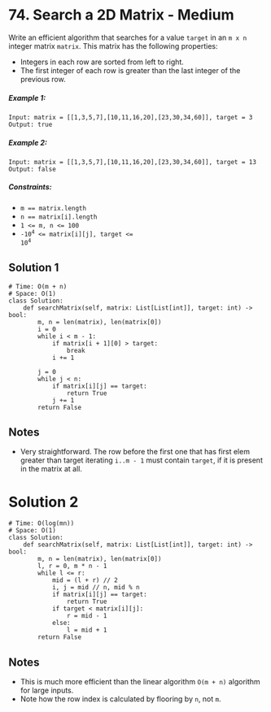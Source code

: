 # 74. Search a 2D Matrix - Medium

Write an efficient algorithm that searches for a value `target` in an `m x n` integer matrix `matrix`. This matrix has the following properties:

- Integers in each row are sorted from left to right.
- The first integer of each row is greater than the last integer of the previous row.


##### Example 1:

```
Input: matrix = [[1,3,5,7],[10,11,16,20],[23,30,34,60]], target = 3
Output: true
```

##### Example 2:

```
Input: matrix = [[1,3,5,7],[10,11,16,20],[23,30,34,60]], target = 13
Output: false
```

##### Constraints:


- `m == matrix.length`
- `n == matrix[i].length`
- `1 <= m, n <= 100`
- <code>-10<sup>4</sup> <= matrix[i][j], target <= 10<sup>4</sup></code>


## Solution 1

```
# Time: O(m + n)
# Space: O(1)
class Solution:
    def searchMatrix(self, matrix: List[List[int]], target: int) -> bool:
        m, n = len(matrix), len(matrix[0])
        i = 0
        while i < m - 1:
            if matrix[i + 1][0] > target:
                break
            i += 1
        
        j = 0
        while j < n:
            if matrix[i][j] == target:
                return True
            j += 1
        return False
```

## Notes
- Very straightforward. The row before the first one that has first elem greater than target iterating `i..m - 1` must contain `target`, if it is present in the matrix at all.

# Solution 2

```
# Time: O(log(mn))
# Space: O(1)
class Solution:
    def searchMatrix(self, matrix: List[List[int]], target: int) -> bool:
        m, n = len(matrix), len(matrix[0])
        l, r = 0, m * n - 1
        while l <= r:
            mid = (l + r) // 2
            i, j = mid // n, mid % n
            if matrix[i][j] == target:
                return True
            if target < matrix[i][j]:
                r = mid - 1
            else:
                l = mid + 1
        return False
```

## Notes
- This is much more efficient than the linear algorithm `O(m + n)` algorithm for large inputs.
- Note how the row index is calculated by flooring by `n`, not `m`.